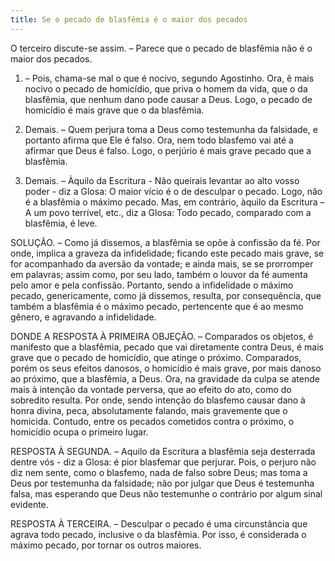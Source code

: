 ```yaml
---
title: Se o pecado de blasfêmia é o maior dos pecados
---
```


O terceiro discute-se assim. – Parece que o pecado de blasfêmia não é o maior dos pecados.  

1. – Pois, chama-se mal o que é nocivo, segundo Agostinho. Ora, ê mais nocivo o pecado de homicídio, que priva o homem da vida, que o da blasfêmia, que nenhum dano pode causar a Deus. Logo, o pecado de homicídio é mais grave que o da blasfêmia.  

2. Demais. – Quem perjura toma a Deus como testemunha da falsidade, e portanto afirma que Ele é falso. Ora, nem todo blasfemo vai até a afirmar que Deus é falso. Logo, o perjúrio é mais grave pecado que a blasfêmia.  

3. Demais. – Àquilo da Escritura - Não queirais levantar ao alto vosso poder - diz a Glosa: O maior vício é o de desculpar o pecado. Logo, não é a blasfêmia o máximo pecado.  Mas, em contrário, àquilo da Escritura – A um povo terrível, etc., diz a Glosa: Todo pecado, comparado com a blasfêmia, é leve.  

SOLUÇÃO. – Como já dissemos, a blasfêmia se opõe à confissão da fé. Por onde, implica a graveza da infidelidade; ficando este pecado mais grave, se for acompanhado da aversão da vontade; e ainda mais, se se prorromper em palavras; assim como, por seu lado, também o louvor da fé aumenta pelo amor e pela confissão. Portanto, sendo a infidelidade o máximo pecado, genericamente, como já dissemos, resulta, por consequência, que também a blasfêmia é o máximo pecado, pertencente que é ao mesmo gênero, e agravando a infidelidade.  

DONDE A RESPOSTA À PRIMEIRA OBJEÇÃO. – Comparados os objetos, é manifesto que a blasfêmia, pecado que vai diretamente contra Deus, é mais grave que o pecado de homicídio, que atinge o próximo. Comparados, porém os seus efeitos danosos, o homicídio é mais grave, por mais danoso ao próximo, que a blasfêmia, a Deus. Ora, na gravidade da culpa se atende mais à intenção da vontade perversa, que ao efeito do ato, como do sobredito resulta. Por onde, sendo intenção do blasfemo causar dano à honra divina, peca, absolutamente falando, mais gravemente que o homicida. Contudo, entre os pecados cometidos contra o próximo, o homicídio ocupa o primeiro lugar.  

RESPOSTA À SEGUNDA. – Aquilo da Escritura a blasfêmia seja desterrada dentre vós - diz a Glosa: é pior blasfemar que perjurar. Pois, o perjuro não diz nem sente, como o blasfemo, nada de falso sobre Deus; mas toma a Deus por testemunha da falsidade; não por julgar que Deus é testemunha falsa, mas esperando que Deus não testemunhe o contrário por algum sinal evidente.  

RESPOSTA À TERCEIRA. – Desculpar o pecado é uma circunstância que agrava todo pecado, inclusive o da blasfêmia. Por isso, é considerada o máximo pecado, por tornar os outros maiores.